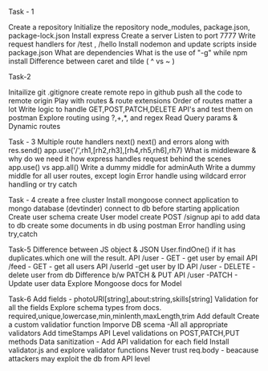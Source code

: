 Task - 1

Create a repository
Initialize the repository
node_modules, package.json, package-lock.json
Install express
Create a server
Listen to port 7777
Write request handlers for /test , /hello
Install nodemon and update scripts inside package.json
What are dependencies
What is the use of "-g" while npm install
Difference between caret and tilde ( ^ vs ~ )

Task-2

Initailize git 
.gitignore
create remote repo in github
push all the code to remote origin
Play with routes & route extensions
Order of routes matter a lot
Write logic to handle GET,POST,PATCH,DELETE API's and test them on postman
Explore routing using ?,+,*, and regex
Read Query params & Dynamic routes

Task - 3
Multiple route handlers
next()
next() and errors along with res.send()
app.use('/',rh1,[rh2,rh3],[rh4,rh5,rh6],rh7) 
What is middleware & why do we need it
how express handles request behind the scenes
app.use() vs app.all()
Write a dummy middle for adminAuth
Write a dummy middle for all user routes, except login
Error handle using wildcard error handling or try catch

Task - 4
create a free cluster
Install mongoose
connect application to mongo database (devtinder)
connect to db before starting application
Create user schema
create User model
create POST /signup api to add data to db
create some documents in db using postman 
Error handling using try,catch 

Task-5
Difference between JS object & JSON
User.findOne() if it has duplicates.which one will the result.
API /user - GET - get user by email
API /feed - GET - get all users
API /userId -get user by ID
API /user - DELETE - delete user from db
Difference b/w PATCH & PUT
API /user -PATCH - Update user data
Explore Mongoose docs for Model

Task-6
Add fields - photoURl[string],about:string,skills[string]
Validation for all the fields
Explore schema types from docs.
required,unique,lowercase,min,minlenth,maxLength,trim
Add default
Create a custom validatior function
Imporve DB scema -All all appropriate validators
Add timeStamps
API Level validations on POST,PATCH,PUT methods
Data sanitization - Add API validation for each field
Install validator.js and explore validator functions
Never trust req.body - beacause attackers may exploit the db from API level